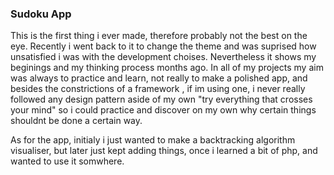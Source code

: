 ### Sudoku App

This is the first thing i ever made, therefore probably not the best on the eye.
Recently i went back to it to change the theme and was suprised how unsatisfied i was with
the development choises. Nevertheless it shows my beginings and my thinking process months ago.
In all of my projects my aim was always to practice and learn, not really to make a polished app, and 
besides the constrictions of a framework , if im using one, i never really followed any design pattern
aside of my own "try everything that crosses your mind" so i could practice and discover on my own why certain
things shouldnt be done a certain way.

As for the app, initialy i just wanted to make a backtracking algorithm visualiser, but later just kept adding things, once
i learned a bit of php, and wanted to use it somwhere.
